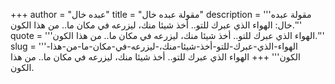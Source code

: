 +++
author = "عبده خال"
title = "مقولة عبده خال"
description = '''مقولة عبده خال: الهواء الذي عبرك للتو.. أخذ شيئا منك، ليزرعه في مكان ما.. من هذا الكون.'''
quote = '''الهواء الذي عبرك للتو.. أخذ شيئا منك، ليزرعه في مكان ما.. من هذا الكون.'''
slug = '''الهواء-الذي-عبرك-للتو-أخذ-شيئا-منك،-ليزرعه-في-مكان-ما-من-هذا-الكون'''
+++
الهواء الذي عبرك للتو.. أخذ شيئا منك، ليزرعه في مكان ما.. من هذا الكون.
